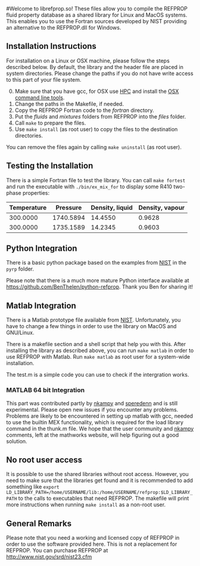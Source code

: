 #Welcome to librefprop.so!
These files allow you to compile the REFPROP fluid property database as a shared library for Linux and MacOS systems. This enables you to use the Fortran sources developed by NIST providing an alternative to the REFPROP.dll for Windows. 

## Installation Instructions
For installation on a Linux or OSX machine, please follow the steps described below. By default, the library and the header file are placed in system directories. Please change the paths if you do not have write access to this part of your file system. 

0.  Make sure that you have gcc, for OSX use [HPC](http://hpc.sourceforge.net/) and install the [OSX command line tools](https://developer.apple.com/downloads).
1.  Change the paths in the Makefile, if needed.
2.  Copy the REFPROP Fortran code to the *fortran* directory.
3.  Put the *fluids* and *mixtures* folders from REFPROP into the *files* folder.
4.  Call `make` to prepare the files. 
5.  Use `make install` (as root user) to copy the files to the destination directories.

You can remove the files again by calling `make uninstall` (as root user). 

## Testing the Installation
There is a simple Fortran file to test the library. You can call `make fortest` and run the executable with `./bin/ex_mix_for` to display some R410 two-phase properties:

| Temperature | Pressure  | Density, liquid | Density, vapour |
|-------------|-----------|-----------------|-----------------|
| 300.0000    | 1740.5894 |   14.4550       |   0.9628        |
| 300.0000    | 1735.1589 |   14.2345       |   0.9603        |


## Python Integration
There is a basic python package based on the examples from
[NIST](http://www.boulder.nist.gov/div838/theory/refprop/Frequently_asked_questions.htm#PythonApplications "NIST homepage")
in the `pyrp` folder. 

Please note that there is a much more mature Python interface available at https://github.com/BenThelen/python-refprop. Thank you Ben for sharing it!

## Matlab Integration
There is a Matlab prototype file available from
[NIST](http://www.boulder.nist.gov/div838/theory/refprop/Frequently_asked_questions.htm#MatLabApplications "NIST homepage"). Unfortunately, you have to change a few things in order to use the library on MacOS and GNU/Linux.

There is a makefile section and a shell script that help you with this. After installing the library as described above, you can run `make matlab` in order to use REFPROP with Matlab. Run `make matlab` as root user for a system-wide installation. 

The test.m is a simple code you can use to check if the intergration works.

### MATLAB 64 bit Integration
This part was contributed partly by [nkampy](https://github.com/nkampy) and [speredenn](https://github.com/speredenn) and is still experimental. Please open new issues if you encounter any problems. Problems are likely to be encountered in setting up matlab with gcc, needed to use the builtin MEX functionality, which is required for the load library command in the thunk.m file. We hope that the user community and [nkampy](https://github.com/nkampy) comments, left at the mathworks website, will help figuring out a good solution.

## No root user access
It is possible to use the shared libraries without root access. However, you need to make sure that the libraries get found and it is recommended to add something like `export LD_LIBRARY_PATH=/home/USERNAME/lib:/home/USERNAME/refprop:$LD_LIBRARY_PATH` to the calls to executables that need REFPROP. The makefile will print more instructions when running `make install` as a non-root user.

## General Remarks
Please note that you need a working and licensed copy of REFPROP in order to use the software provided here. This is not a replacement for REFPROP. You can purchase REFPROP at http://www.nist.gov/srd/nist23.cfm
